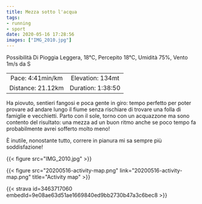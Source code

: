 ```yaml
---
title: Mezza sotto l'acqua
tags:
- running
- sport
date: 2020-05-16 17:28:56
images: ["IMG_2010.jpg"]
---
```


Possibilità Di Pioggia Leggera, 18°C, Percepito 18°C, Umidità 75%, Vento 1m/s da S

| | |
| :-: | :-: |
| Pace: 4:41min/km | Elevation: 134mt |
| Distance: 21.12km | Duration: 1:38:50 |

Ha piovuto, sentieri fangosi e poca gente in giro: tempo perfetto per poter provare ad andare lungo il fiume senza rischiare di trovare una folla di famiglie e vecchietti.
Parto con il sole, torno con un acquazzone ma sono contento del risultato: una mezza ad un buon ritmo anche se poco tempo fa probabilmente avrei sofferto molto meno!

È inutile, nonostante tutto, correre in pianura mi sa sempre più soddisfazione!

{{< figure src="IMG_2010.jpg" >}}

{{< figure src="20200516-activity-map.png" link="20200516-activity-map.png" title="Activity map" >}}


{{< strava id=3463717060 embedId=9e08ae63d51ae1669840ed9bb2730b47a3c6bec8 >}}
